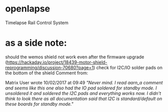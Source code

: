 # openlapse
Timelapse Rail Control System

# as a side note:
should the wemos shield not work even after the firmware upgrade (https://hackaday.io/project/18439-motor-shield-reprogramming/discussion-70680?page=1)
check for I2C/IO solder pads on the bottom of the shield
Comment from: 

Matrix User wrote 10/02/2017 at 09:49
_"Never mind. I read aarn_a comment and seems like this one also had the IO pad soldered for standby mode. I unsoldered it and soldered the I2C pads and everything works now. I didn't think to look there as all documentation said that I2C is standard/default on these boards for standby mode."_ 
